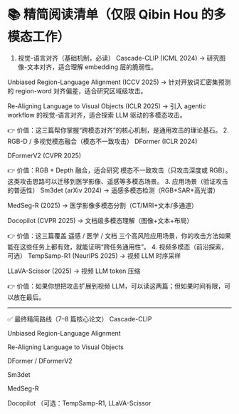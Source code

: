 # 📚 精简阅读清单（仅限 Qibin Hou 的多模态工作）

1. 视觉-语言对齐（基础机制，必读）
Cascade-CLIP (ICML 2024) → 研究图像-文本对齐，适合理解 embedding 层的脆弱性。

Unbiased Region-Language Alignment (ICCV 2025) → 针对开放词汇密集预测的 region-word 对齐偏差，适合研究区域级攻击。

Re-Aligning Language to Visual Objects (ICLR 2025) → 引入 agentic workflow 的视觉-语言对齐，适合探索 LLM 驱动的多模态攻击。

👉 价值：这三篇帮你掌握“跨模态对齐”的核心机制，是通用攻击的理论基石。
2. RGB-D / 多视觉模态融合（模态不一致攻击）
DFormer (ICLR 2024)

DFormerV2 (CVPR 2025)

👉 价值：RGB + Depth 融合，适合研究 模态不一致攻击（只攻击深度或 RGB）。这类攻击思路可以迁移到医学影像、遥感等多模态场景。
3. 应用场景（验证攻击的普适性）
Sm3det (arXiv 2024) → 遥感多模态检测（RGB+SAR+高光谱）

MedSeg-R (2025) → 医学影像多模态分割（CT/MRI+文本/多通道）

Docopilot (CVPR 2025) → 文档级多模态理解（图像+文本+布局）

👉 价值：这三篇覆盖 遥感 / 医学 / 文档 三个高风险应用场景，你的攻击方法如果能在这些任务上都有效，就能证明“跨任务通用性”。
4. 视频多模态（前沿探索，可选）
TempSamp-R1 (NeurIPS 2025) → 视频 LLM 时序采样

LLaVA-Scissor (2025) → 视频 LLM token 压缩

👉 价值：如果你想把攻击扩展到视频 LLM，可以读这两篇；但如果时间有限，可以放在最后。

---

✅ 最终精简路线（7–8 篇核心论文）
Cascade-CLIP

Unbiased Region-Language Alignment

Re-Aligning Language to Visual Objects

DFormer / DFormerV2

Sm3det

MedSeg-R

Docopilot （可选：TempSamp-R1, LLaVA-Scissor